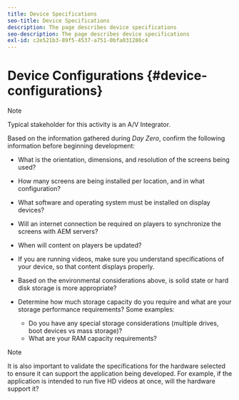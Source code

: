 ```yaml
---
title: Device Specifications
seo-title: Device Specifications
description: The page describes device specifications
seo-description: The page describes device specifications
exl-id: c2e521b3-89f5-4537-a751-0bfa031286c4
---
```

# Device Configurations {#device-configurations}

>[!NOTE]
>
>Typical stakeholder for this activity is an A/V Integrator.

Based on the information gathered during *Day Zero*, confirm the following information before beginning development:

* What is the orientation, dimensions, and resolution of the screens being used?

* How many screens are being installed per location, and in what configuration?

* What software and operating system must be installed on display devices?

* Will an internet connection be required on players to synchronize the screens with AEM servers?

* When will content on players be updated?

* If you are running videos, make sure you understand specifications of your device, so that content displays properly.

* Based on the environmental considerations above, is solid state or hard disk storage is more appropriate?

* Determine how much storage capacity do you require and what are your storage performance requirements? Some examples:
  * Do you have any special storage considerations (multiple drives, boot devices vs mass storage)?
  * What are your RAM capacity requirements?


>[!NOTE]
>
>It is also important to validate the specifications for the hardware selected to ensure it can support the application being developed. For example, if the application is intended to run five HD videos at once, will the hardware support it?
